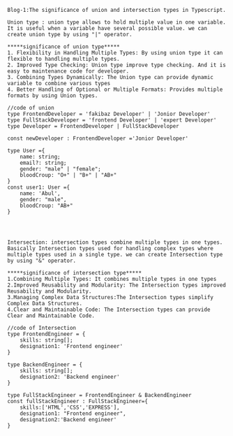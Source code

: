    
    Blog-1:The significance of union and intersection types in Typescript.
    
    Union type : union type allows to hold multiple value in one variable. It is useful when a variable have several possible value. we can create union type by using "|" operator.

    *****significance of union type*****
    1. Flexibility in Handling Multiple Types: By using union type it can flexible to handling multiple types.
    2. Improved Type Checking: Union type improve type checking. And it is easy to maintenance code for developer.
    3. Combining Types Dynamically: The Union type can provide dynamic variable to combine various types
    4. Better Handling of Optional or Multiple Formats: Provides multiple formats by using Union types.

    //code of union
    type FrontendDeveloper = 'fakibaz Developer' | 'Jonior Developer'
    type FullStackDeveloper = 'frontend Developer' | 'expert Developer'
    type Developer = FrontendDeveloper | FullStackDeveloper

    const newDeveloper : FrontendDeveloper ='Jonior Developer'

    type User ={
        name: string;
        email?: string;
        gender: "male" | "female";
        bloodCroup: "O+" | "B+" | "AB+"
    }
    const user1: User ={
        name: 'Abul',
        gender: "male",
        bloodCroup: "AB+"
    }




    Intersection: intersection types combine multiple types in one types. Basically Intersection types used for handling complex types where multiple types used in a single type. we can create Intersection type by using "&" operator.

    *****significance of intersection type*****
    1.Combining Multiple Types: It combines multiple types in one types
    2.Improved Reusability and Modularity: The Intersection types improved Reusability and Modularity.
    3.Managing Complex Data Structures:The Intersection types simplify Complex Data Structures. 
    4.Clear and Maintainable Code: The Intersection types can provide Clear and Maintainable Code.

    //code of Intersection
    type FrontendEngineer = {
        skills: string[];
        designation1: 'Frontend engineer'
    }

    type BackendEngineer = {
        skills: string[];
        designation2: 'Backend engineer'
    }

    type FullStackEngineer = FrontendEngineer & BackendEngineer
    const fullStackEngineer : FullStackEngineer={
        skills:['HTML','CSS','EXPRESS'],
        designation1: "Frontend engineer",
        designation2:'Backend engineer'
    }